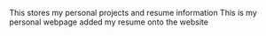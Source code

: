 This stores my personal projects and resume information
This is my personal webpage
added my resume onto the website
